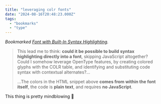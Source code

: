 ```yaml
---
title: "leveraging colr fonts"
date: "2024-08-16T20:48:23.000Z"
tags: 
  - "bookmarks"
  - "type"
---
```


_Bookmarked [Font with Built-In Syntax Highlighting](https://blog.glyphdrawing.club/font-with-built-in-syntax-highlighting/)._

> This lead me to think: **could it be possible to build syntax highlighting directly into a font**, skipping JavaScript altogether? Could I somehow leverage OpenType features, by creating colored glyphs with the COLR table, and identifying and substituting code syntax with contextual alternates?...  
>   
> ...The colors in the HTML snippet above **comes from within the font itself**, the code is **plain text**, and requires **no JavaScript**.

This thing is pretty mindblowing 🤯
